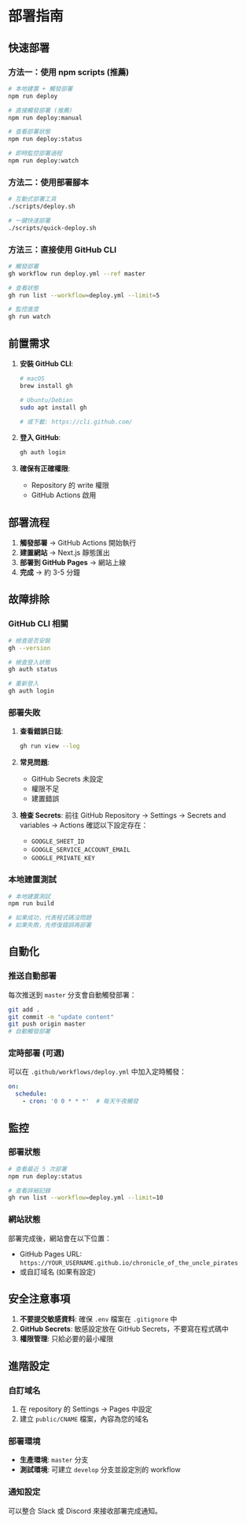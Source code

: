 # 部署指南

## 快速部署

### 方法一：使用 npm scripts (推薦)

```bash
# 本地建置 + 觸發部署
npm run deploy

# 直接觸發部署 (推薦)
npm run deploy:manual

# 查看部署狀態
npm run deploy:status

# 即時監控部署過程
npm run deploy:watch
```

### 方法二：使用部署腳本

```bash
# 互動式部署工具
./scripts/deploy.sh

# 一鍵快速部署
./scripts/quick-deploy.sh
```

### 方法三：直接使用 GitHub CLI

```bash
# 觸發部署
gh workflow run deploy.yml --ref master

# 查看狀態
gh run list --workflow=deploy.yml --limit=5

# 監控進度
gh run watch
```

## 前置需求

1. **安裝 GitHub CLI**:
   ```bash
   # macOS
   brew install gh
   
   # Ubuntu/Debian
   sudo apt install gh
   
   # 或下載: https://cli.github.com/
   ```

2. **登入 GitHub**:
   ```bash
   gh auth login
   ```

3. **確保有正確權限**:
   - Repository 的 write 權限
   - GitHub Actions 啟用

## 部署流程

1. **觸發部署** → GitHub Actions 開始執行
2. **建置網站** → Next.js 靜態匯出
3. **部署到 GitHub Pages** → 網站上線
4. **完成** → 約 3-5 分鐘

## 故障排除

### GitHub CLI 相關

```bash
# 檢查是否安裝
gh --version

# 檢查登入狀態
gh auth status

# 重新登入
gh auth login
```

### 部署失敗

1. **查看錯誤日誌**:
   ```bash
   gh run view --log
   ```

2. **常見問題**:
   - GitHub Secrets 未設定
   - 權限不足
   - 建置錯誤

3. **檢查 Secrets**:
   前往 GitHub Repository → Settings → Secrets and variables → Actions
   確認以下設定存在：
   - `GOOGLE_SHEET_ID`
   - `GOOGLE_SERVICE_ACCOUNT_EMAIL`
   - `GOOGLE_PRIVATE_KEY`

### 本地建置測試

```bash
# 本地建置測試
npm run build

# 如果成功，代表程式碼沒問題
# 如果失敗，先修復錯誤再部署
```

## 自動化

### 推送自動部署

每次推送到 `master` 分支會自動觸發部署：

```bash
git add .
git commit -m "update content"
git push origin master
# 自動觸發部署
```

### 定時部署 (可選)

可以在 `.github/workflows/deploy.yml` 中加入定時觸發：

```yaml
on:
  schedule:
    - cron: '0 0 * * *'  # 每天午夜觸發
```

## 監控

### 部署狀態

```bash
# 查看最近 5 次部署
npm run deploy:status

# 查看詳細記錄
gh run list --workflow=deploy.yml --limit=10
```

### 網站狀態

部署完成後，網站會在以下位置：
- GitHub Pages URL: `https://YOUR_USERNAME.github.io/chronicle_of_the_uncle_pirates`
- 或自訂域名 (如果有設定)

## 安全注意事項

1. **不要提交敏感資料**: 確保 `.env` 檔案在 `.gitignore` 中
2. **GitHub Secrets**: 敏感設定放在 GitHub Secrets，不要寫在程式碼中
3. **權限管理**: 只給必要的最小權限

## 進階設定

### 自訂域名

1. 在 repository 的 Settings → Pages 中設定
2. 建立 `public/CNAME` 檔案，內容為您的域名

### 部署環境

- **生產環境**: `master` 分支
- **測試環境**: 可建立 `develop` 分支並設定別的 workflow

### 通知設定

可以整合 Slack 或 Discord 來接收部署完成通知。